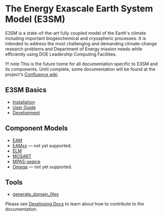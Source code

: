 # The Energy Exascale Earth System Model (E3SM)

E3SM is a state-of-the-art fully coupled model of the Earth's climate including important biogeochemical
and cryospheric processes. It is intended to address the most challenging and demanding climate-change
research problems and Department of Energy mission needs while efficiently using DOE Leadership Computing Facilities.

!!! note
    This is the future home for all documentation specific to E3SM and its components. Until complete,
    some documentation will be found at the project's
    [Confluence wiki](https://acme-climate.atlassian.net/wiki/spaces/DOC/overview)

## E3SM Basics

- [Installation](installation.md)
- [User Guide](user-guide/index.md)
- [Development](dev-guide/index.md)

## Component Models

- [EAM](./EAM/index.md)
- [EAMxx](https://docs.e3sm.org/scream/) — not yet supported.
- [ELM](./ELM/index.md)
- [MOSART](./MOSART/index.md)
- [MPAS-seaice](./MPAS-seaice/index.md)
- [Omega](https://docs.e3sm.org/Omega/omega/) — not yet supported.

## Tools

- [generate_domain_files](./generate_domain_files/index.md)

Please see [Developing Docs](https://acme-climate.atlassian.net/wiki/spaces/DOC/pages/3924787306/Developing+Documentation) to learn about how to contribute to the documentation.
